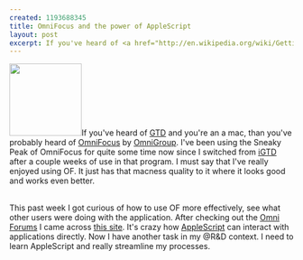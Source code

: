```yaml
--- 
created: 1193688345
title: OmniFocus and the power of AppleScript
layout: post
excerpt: If you've heard of <a href="http://en.wikipedia.org/wiki/Getting_Things_Done">GTD</a> and you're an a mac, than you've probably heard of <a href="http://www.omnigroup.com/applications/omnifocus/">OmniFocus</a> by <a href="http://www.omnigroup.com/">OmniGroup</a>.  I've been using the Sneaky Peak of OmniFocus for quite some time now since I switched from <a href="http://bargiel.home.pl/iGTD/">iGTD</a> after a couple weeks of use in that program.  I must say that I've really enjoyed using OF.  It just has that macness quality to it where it looks good and works even better.
---
```

<img class="float-left" src="/files/omnifocus.png" width="128" height="128" />If you've heard of <a href="http://en.wikipedia.org/wiki/Getting_Things_Done">GTD</a> and you're an a mac, than you've probably heard of <a href="http://www.omnigroup.com/applications/omnifocus/">OmniFocus</a> by <a href="http://www.omnigroup.com/">OmniGroup</a>.  I've been using the Sneaky Peak of OmniFocus for quite some time now since I switched from <a href="http://bargiel.home.pl/iGTD/">iGTD</a> after a couple weeks of use in that program.  I must say that I've really enjoyed using OF.  It just has that macness quality to it where it looks good and works even better.
<div>
<br />
</div>
<div>
This past week I got curious of how to use OF more effectively, see what other users were doing with the application.  After checking out the <a href="http://forums.omnigroup.com/index.php">Omni Forums</a> I came across <a href="http://www.rose-hulman.edu/~clifton/software.html">this site</a>.  It's crazy how <a href="http://www.apple.com/applescript/">AppleScript</a> can interact with applications directly.  Now I have another task in my @R&amp;D context.  I need to learn AppleScript and really streamline my processes. 
</div>
